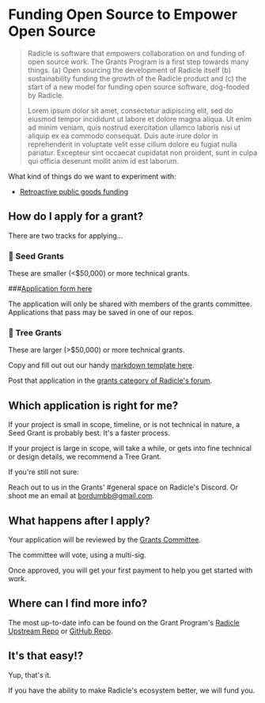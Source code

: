 # Funding Open Source to Empower Open Source

> Radicle is software that empowers collaboration on and funding of open source work. The Grants Program is a first step towards many things. (a) Open sourcing the development of Radicle itself (b) sustainability funding the growth of the Radicle product and (c) the start of a new model for funding open source software, dog-fooded by Radicle. 
> 
> Lorem ipsum dolor sit amet, consectetur adipiscing elit, sed do eiusmod tempor incididunt ut labore et dolore magna aliqua. Ut enim ad minim veniam, quis nostrud exercitation ullamco laboris nisi ut aliquip ex ea commodo consequat. Duis aute irure dolor in reprehenderit in voluptate velit esse cillum dolore eu fugiat nulla pariatur. Excepteur sint occaecat cupidatat non proident, sunt in culpa qui officia deserunt mollit anim id est laborum.

What kind of things do we want to experiment with:
* [Retroactive public goods funding](https://medium.com/ethereum-optimism/retroactive-public-goods-funding-33c9b7d00f0c)


## How do I apply for a grant?
There are two tracks for applying...

### 🌱 Seed Grants

These are smaller (<$50,000) or more technical grants.

###[Application form here](https://docs.google.com/forms/d/e/1FAIpQLSe7TVIJmxoNnFQPWodD6LPVfdKoh8fcgbnFeXsWidBUO7K2nA/viewform?usp=sf_link)

The application will only be shared with members of the grants committee. Applications that pass may be saved in one of our repos.

### 🌲 Tree Grants

These are larger (>$50,000) or more technical grants. 

Copy and fill out out our handy [markdown template here](https://raw.githubusercontent.com/radicle-dev/radicle-grants/main/grants/applications/template.md).

Post that application in the [grants category of Radicle's forum](). 

## Which application is right for me?
If your project is small in scope, timeline, or is not technical in nature, a Seed Grant is probably best. It's a faster process.

If your project is large in scope, will take a while, or gets into fine technical or design details, we recommend a Tree Grant.

If you're still not sure:

Reach out to us in the Grants' #general space on Radicle's Discord.
Or shoot me an email at <bordumbb@gmail.com>.

## What happens after I apply?

Your application will be reviewed by the [Grants Committee](https://github.com/radicle-dev/radicle-grants#team).

The committee will vote, using a multi-sig.

Once approved, you will get your first payment to help you get started with work.

## Where can I find more info?

The most up-to-date info can be found on the Grant Program's [Radicle Upstream Repo]() or [GitHub Repo](https://github.com/radicle-dev/radicle-grants).

## It's that easy!?
Yup, that's it. 

If you have the ability to make Radicle's ecosystem better, we will fund you.
